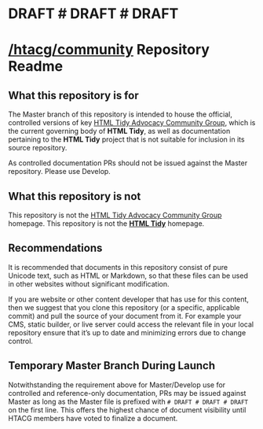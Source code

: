 # DRAFT # DRAFT # DRAFT

[/htacg/community](/htacg/community/) Repository Readme
=======================================================

What this repository is for
---------------------------
The Master branch of this repository is intended to house the official, controlled versions of key [HTML Tidy Advocacy Community Group](http://www.w3.org/community/htacg/), which is the current governing body of **HTML Tidy**, as well as documentation pertaining to the **HTML Tidy** project that is not suitable for inclusion in its source repository.

As controlled documentation PRs should not be issued against the Master repository. Please use Develop.

What this repository is not
---------------------------
This repository is not the [HTML Tidy Advocacy Community Group](http://www.w3.org/community/htacg/) homepage.
This repository is not the [**HTML Tidy**](http://htacg.github.io/tidy-html5/) homepage.


Recommendations
---------------
It is recommended that documents in this repository consist of pure Unicode text, such as HTML or Markdown, so that these files can be used in other websites without significant modification.

If you are website or other content developer that has use for this content, then we suggest that you clone this repository (or a specific, applicable commit) and pull the source of your document from it. For example your CMS, static builder, or live server could access the relevant file in your local repository ensure that it’s up to date and minimizing errors due to change control.


Temporary Master Branch During Launch
-------------------------------------
Notwithstanding the requirement above for Master/Develop use for controlled and reference-only documentation, PRs may be issued against Master as long as the Master file is prefixed with `# DRAFT # DRAFT # DRAFT` on the first line. This offers the highest chance of document visibility until HTACG members have voted to finalize a document.
